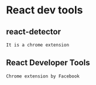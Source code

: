 # React dev tools
## react-detector
    It is a chrome extension

## React Developer Tools
    Chrome extension by Facebook

